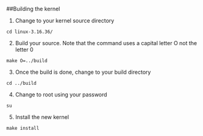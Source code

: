 ##Building the kernel
1. Change to your kernel source directory
  ```
  cd linux-3.16.36/
  ```

2. Build your source. Note that the command uses a capital letter O not the letter 0
  ```
  make O=../build
  ```

3. Once the build is done, change to your build directory
  ```
  cd ../build
  ```

4. Change to root using your password
  ```
  su
  ```

5. Install the new kernel
  ```
  make install
  ```
